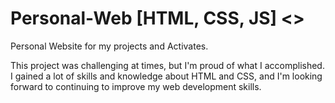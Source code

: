# Personal-Web [HTML, CSS, JS] <<Front-End>>
Personal Website for my projects and Activates.

This project was challenging at times, but I'm proud of what I accomplished.
I gained a lot of skills and knowledge about HTML and CSS,
and I'm looking forward to continuing to improve my web development skills.
